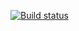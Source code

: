 [![Build status](https://ci.appveyor.com/api/projects/status/kutnhrdia4g6ys4c?svg=true)](https://ci.appveyor.com/project/Aljona1988/delivery)
